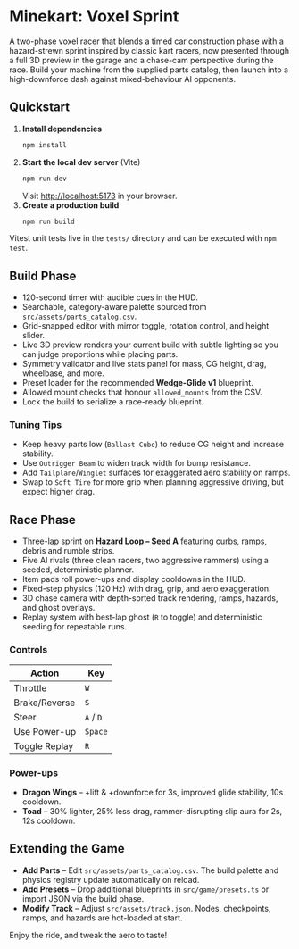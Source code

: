 # Minekart: Voxel Sprint

A two-phase voxel racer that blends a timed car construction phase with a hazard-strewn sprint inspired by classic kart racers, now presented through a full 3D preview in the garage and a chase-cam perspective during the race. Build your machine from the supplied parts catalog, then launch into a high-downforce dash against mixed-behaviour AI opponents.

## Quickstart

1. **Install dependencies**
   ```bash
   npm install
   ```
2. **Start the local dev server** (Vite)
   ```bash
   npm run dev
   ```
   Visit [http://localhost:5173](http://localhost:5173) in your browser.
3. **Create a production build**
   ```bash
   npm run build
   ```

Vitest unit tests live in the `tests/` directory and can be executed with `npm test`.

## Build Phase

* 120-second timer with audible cues in the HUD.
* Searchable, category-aware palette sourced from `src/assets/parts_catalog.csv`.
* Grid-snapped editor with mirror toggle, rotation control, and height slider.
* Live 3D preview renders your current build with subtle lighting so you can judge proportions while placing parts.
* Symmetry validator and live stats panel for mass, CG height, drag, wheelbase, and more.
* Preset loader for the recommended **Wedge-Glide v1** blueprint.
* Allowed mount checks that honour `allowed_mounts` from the CSV.
* Lock the build to serialize a race-ready blueprint.

### Tuning Tips

* Keep heavy parts low (`Ballast Cube`) to reduce CG height and increase stability.
* Use `Outrigger Beam` to widen track width for bump resistance.
* Add `Tailplane`/`Winglet` surfaces for exaggerated aero stability on ramps.
* Swap to `Soft Tire` for more grip when planning aggressive driving, but expect higher drag.

## Race Phase

* Three-lap sprint on **Hazard Loop – Seed A** featuring curbs, ramps, debris and rumble strips.
* Five AI rivals (three clean racers, two aggressive rammers) using a seeded, deterministic planner.
* Item pads roll power-ups and display cooldowns in the HUD.
* Fixed-step physics (120 Hz) with drag, grip, and aero exaggeration.
* 3D chase camera with depth-sorted track rendering, ramps, hazards, and ghost overlays.
* Replay system with best-lap ghost (`R` to toggle) and deterministic seeding for repeatable runs.

### Controls

| Action | Key |
| ------ | --- |
| Throttle | `W` |
| Brake/Reverse | `S` |
| Steer | `A` / `D` |
| Use Power-up | `Space` |
| Toggle Replay | `R` |

### Power-ups

* **Dragon Wings** – +lift & +downforce for 3s, improved glide stability, 10s cooldown.
* **Toad** – 30% lighter, 25% less drag, rammer-disrupting slip aura for 2s, 12s cooldown.

## Extending the Game

* **Add Parts** – Edit `src/assets/parts_catalog.csv`. The build palette and physics registry update automatically on reload.
* **Add Presets** – Drop additional blueprints in `src/game/presets.ts` or import JSON via the build phase.
* **Modify Track** – Adjust `src/assets/track.json`. Nodes, checkpoints, ramps, and hazards are hot-loaded at start.

Enjoy the ride, and tweak the aero to taste!
